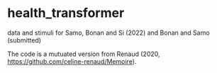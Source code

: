 # health_transformer
data and stimuli for Samo, Bonan and Si (2022) and Bonan and Samo (submitted)


The code is a mutuated version from Renaud (2020, https://github.com/celine-renaud/Memoire).
